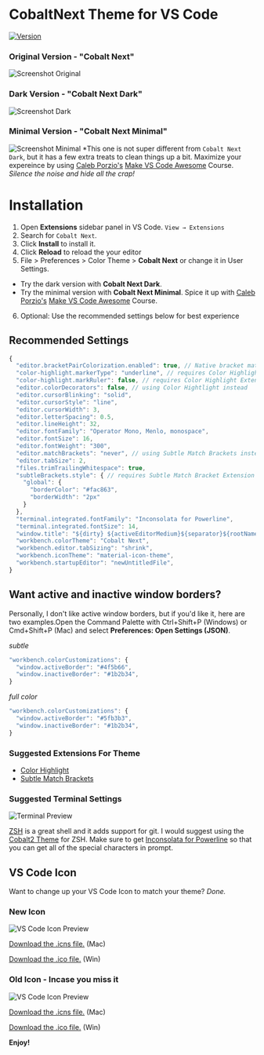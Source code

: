 # CobaltNext Theme for VS Code

[![Version](https://vsmarketplacebadges.dev/version/dline.CobaltNext.png)](https://vsmarketplacebadges.dev/version/dline.CobaltNext.png)

### Original Version - "Cobalt Next"
![Screenshot Original](https://raw.githubusercontent.com/davidleininger/cobaltnext-vscode/master/images/screenshot.png)

### Dark Version - "Cobalt Next Dark"
![Screenshot Dark](https://raw.githubusercontent.com/davidleininger/cobaltnext-vscode/master/images/screenshot-dark.png)

### Minimal Version - "Cobalt Next Minimal"
![Screenshot Minimal](https://raw.githubusercontent.com/davidleininger/cobaltnext-vscode/master/images/screenshot-minimal.png)
*This one is not super different from `Cobalt Next Dark`, but it has a few extra treats to clean things up a bit. Maximize your expereince by using [Caleb Porzio's](https://twitter.com/calebporzio) [Make VS Code Awesome](https://makevscodeawesome.com/) Course. _Silence the noise and hide all the crap!_

# Installation

1. Open **Extensions** sidebar panel in VS Code. `View → Extensions`
2. Search for `Cobalt Next`.
3. Click **Install** to install it.
4. Click **Reload** to reload the your editor
5. File > Preferences > Color Theme > **Cobalt Next** or change it in User Settings.
  - Try the dark version with **Cobalt Next Dark**.
  - Try the minimal version with **Cobalt Next Minimal**. Spice it up with [Caleb Porzio's](https://twitter.com/calebporzio) [Make VS Code Awesome](https://makevscodeawesome.com/) Course.
6. Optional: Use the recommended settings below for best experience

## Recommended Settings

```js
{
  "editor.bracketPairColorization.enabled": true, // Native bracket matching - colors included in theme
  "color-highlight.markerType": "underline", // requires Color Highlight Extension
  "color-highlight.markRuler": false, // requires Color Highlight Extension
  "editor.colorDecorators": false, // using Color Hightlight instead
  "editor.cursorBlinking": "solid",
  "editor.cursorStyle": "line",
  "editor.cursorWidth": 3,
  "editor.letterSpacing": 0.5,
  "editor.lineHeight": 32,
  "editor.fontFamily": "Operator Mono, Menlo, monospace",
  "editor.fontSize": 16,
  "editor.fontWeight": "300",
  "editor.matchBrackets": "never", // using Subtle Match Brackets instead
  "editor.tabSize": 2,
  "files.trimTrailingWhitespace": true,
  "subtleBrackets.style": { // requires Subtle Match Bracket Extension
    "global": {
      "borderColor": "#fac863",
      "borderWidth": "2px"
    }
  },
  "terminal.integrated.fontFamily": "Inconsolata for Powerline",
  "terminal.integrated.fontSize": 14,
  "window.title": "${dirty} ${activeEditorMedium}${separator}${rootName}",
  "workbench.colorTheme": "Cobalt Next",
  "workbench.editor.tabSizing": "shrink",
  "workbench.iconTheme": "material-icon-theme",
  "workbench.startupEditor": "newUntitledFile",
}
```

## Want active and inactive window borders?
Personally, I don't like active window borders, but if you'd like it, here are two examples.Open the Command Palette with Ctrl+Shift+P (Windows) or Cmd+Shift+P (Mac) and select **Preferences: Open Settings (JSON)**.

_subtle_
```js
"workbench.colorCustomizations": {
  "window.activeBorder": "#4f5b66",
  "window.inactiveBorder": "#1b2b34",
}
```

_full color_
```js
"workbench.colorCustomizations": {
  "window.activeBorder": "#5fb3b3",
  "window.inactiveBorder": "#1b2b34",
}
```

### Suggested Extensions For Theme
* [Color Highlight](https://marketplace.visualstudio.com/items?itemName=naumovs.color-highlight)
* [Subtle Match Brackets](https://marketplace.visualstudio.com/items?itemName=rafamel.subtle-brackets)

### Suggested Terminal Settings

![Terminal Preview](https://github.com/davidleininger/cobaltnext-vscode/blob/master/images/terminal.png?raw=true)

[ZSH](http://ohmyz.sh/) is a great shell and it adds support for git. I would suggest using the [Cobalt2 Theme](https://github.com/wesbos/Cobalt2-iterm) for ZSH. Make sure to get [Inconsolata for Powerline](https://github.com/powerline/fonts/blob/master/Inconsolata/Inconsolata%20for%20Powerline.otf) so that you can get all of the special characters in prompt.

## VS Code Icon

Want to change up your VS Code Icon to match your theme? _Done._

### New Icon
![VS Code Icon Preview](https://github.com/davidleininger/cobaltnext-vscode/blob/master/images/vscode-CobaltNext-New.png?raw=true)

[Download the .icns file.](https://github.com/davidleininger/cobaltnext-vscode/blob/master/images/vscode-CobaltNext-New.icns) (Mac)

[Download the .ico file.](https://github.com/davidleininger/cobaltnext-vscode/blob/master/images/vscode-CobaltNext-New.ico) (Win)

### Old Icon - Incase you miss it
![VS Code Icon Preview](https://github.com/davidleininger/cobaltnext-vscode/blob/master/images/vscode-cobaltnext.png?raw=true)

[Download the .icns file.](https://github.com/davidleininger/cobaltnext-vscode/blob/master/images/vscode-cobaltnext.icns) (Mac)

[Download the .ico file.](https://github.com/davidleininger/cobaltnext-vscode/blob/master/images/vscode-cobaltnext.ico) (Win)

**Enjoy!**
